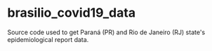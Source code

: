 # brasilio_covid19_data
Source code used to get Paraná (PR) and Rio de Janeiro (RJ) state's epidemiological report data.
